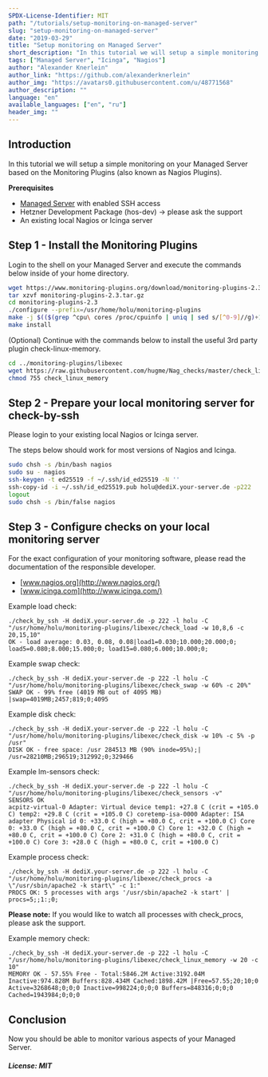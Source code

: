 ```yaml
---
SPDX-License-Identifier: MIT
path: "/tutorials/setup-monitoring-on-managed-server"
slug: "setup-monitoring-on-managed-server"
date: "2019-03-29"
title: "Setup monitoring on Managed Server"
short_description: "In this tutorial we will setup a simple monitoring on your Managed Server based on the Monitoring Plugins (also known as Nagios Plugins)"
tags: ["Managed Server", "Icinga", "Nagios"]
author: "Alexander Knerlein"
author_link: "https://github.com/alexanderknerlein"
author_img: "https://avatars0.githubusercontent.com/u/48771568"
author_description: ""
language: "en"
available_languages: ["en", "ru"]
header_img: ""
---
```



## Introduction

In this tutorial we will setup a simple monitoring on your Managed Server based on the Monitoring Plugins (also known as Nagios Plugins).

**Prerequisites**

- [Managed Server](https://www.hetzner.com/managed-server?country=ot) with enabled SSH access
- Hetzner Development Package (hos-dev) -> please ask the support
- An existing local Nagios or Icinga server

## Step 1 - Install the Monitoring Plugins

Login to the shell on your Managed Server and execute the commands below inside of your home directory.
```bash
wget https://www.monitoring-plugins.org/download/monitoring-plugins-2.3.tar.gz
tar xzvf monitoring-plugins-2.3.tar.gz
cd monitoring-plugins-2.3
./configure --prefix=/usr/home/holu/monitoring-plugins
make -j $(($(grep ^cpu\ cores /proc/cpuinfo | uniq | sed s/[^0-9]//g)+1))
make install
```

(Optional) Continue with the commands below to install the useful 3rd party plugin check-linux-memory.
```bash
cd ../monitoring-plugins/libexec
wget https://raw.githubusercontent.com/hugme/Nag_checks/master/check_linux_memory
chmod 755 check_linux_memory
``` 

## Step 2 - Prepare your local monitoring server for check-by-ssh

Please login to your existing local Nagios or Icinga server.

The steps below should work for most versions of Nagios and Icinga.
```bash
sudo chsh -s /bin/bash nagios
sudo su - nagios
ssh-keygen -t ed25519 -f ~/.ssh/id_ed25519 -N ''
ssh-copy-id -i ~/.ssh/id_ed25519.pub holu@dediX.your-server.de -p222
logout
sudo chsh -s /bin/false nagios
```

## Step 3 - Configure checks on your local monitoring server

For the exact configuration of your monitoring software, please read the documentation of the responsible developer.

- [www.nagios.org](http://www.nagios.org/)
- [www.icinga.com](http://www.icinga.com/)

Example load check:
```
./check_by_ssh -H dediX.your-server.de -p 222 -l holu -C "/usr/home/holu/monitoring-plugins/libexec/check_load -w 10,8,6 -c 20,15,10"
OK - load average: 0.03, 0.08, 0.08|load1=0.030;10.000;20.000;0; load5=0.080;8.000;15.000;0; load15=0.080;6.000;10.000;0;
```

Example swap check:
```
./check_by_ssh -H dediX.your-server.de -p 222 -l holu -C "/usr/home/holu/monitoring-plugins/libexec/check_swap -w 60% -c 20%"
SWAP OK - 99% free (4019 MB out of 4095 MB) |swap=4019MB;2457;819;0;4095
```

Example disk check:
```
./check_by_ssh -H dediX.your-server.de -p 222 -l holu -C "/usr/home/holu/monitoring-plugins/libexec/check_disk -w 10% -c 5% -p /usr"
DISK OK - free space: /usr 284513 MB (90% inode=95%);| /usr=28210MB;296519;312992;0;329466
```

Example lm-sensors check:
```
./check_by_ssh -H dediX.your-server.de -p 222 -l holu -C "/usr/home/holu/monitoring-plugins/libexec/check_sensors -v"
SENSORS OK
acpitz-virtual-0 Adapter: Virtual device temp1: +27.8 C (crit = +105.0 C) temp2: +29.8 C (crit = +105.0 C) coretemp-isa-0000 Adapter: ISA adapter Physical id 0: +33.0 C (high = +80.0 C, crit = +100.0 C) Core 0: +33.0 C (high = +80.0 C, crit = +100.0 C) Core 1: +32.0 C (high = +80.0 C, crit = +100.0 C) Core 2: +31.0 C (high = +80.0 C, crit = +100.0 C) Core 3: +28.0 C (high = +80.0 C, crit = +100.0 C)
```

Example process check:
```
./check_by_ssh -H dediX.your-server.de -p 222 -l holu -C "/usr/home/holu/monitoring-plugins/libexec/check_procs -a \"/usr/sbin/apache2 -k start\" -c 1:"
PROCS OK: 5 processes with args '/usr/sbin/apache2 -k start' | procs=5;;1:;0;
```
**Please note:** If you would like to watch all processes with check_procs, please ask the support.

Example memory check:
```
./check_by_ssh -H dediX.your-server.de -p 222 -l holu -C "/usr/home/holu/monitoring-plugins/libexec/check_linux_memory -w 20 -c 10"
MEMORY OK - 57.55% Free - Total:5846.2M Active:3192.04M Inactive:974.828M Buffers:828.434M Cached:1898.42M |Free=57.55;20;10;0 Active=3268648;0;0;0 Inactive=998224;0;0;0 Buffers=848316;0;0;0 Cached=1943984;0;0;0
```

## Conclusion

Now you should be able to monitor various aspects of your Managed Server.

##### License: MIT

<!---

Contributors's Certificate of Origin

By making a contribution to this project, I certify that:

(a) The contribution was created in whole or in part by me and I have
    the right to submit it under the license indicated in the file; or

(b) The contribution is based upon previous work that, to the best of my
    knowledge, is covered under an appropriate license and I have the
    right under that license to submit that work with modifications,
    whether created in whole or in part by me, under the same license
    (unless I am permitted to submit under a different license), as
    indicated in the file; or

(c) The contribution was provided directly to me by some other person
    who certified (a), (b) or (c) and I have not modified it.

(d) I understand and agree that this project and the contribution are
    public and that a record of the contribution (including all personal
    information I submit with it, including my sign-off) is maintained
    indefinitely and may be redistributed consistent with this project
    or the license(s) involved.

Signed-off-by: [Alexander Knerlein alexanderknerlein@outlook.de]

-->
